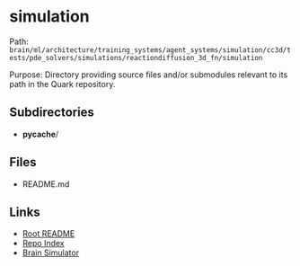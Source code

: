 # simulation

Path: `brain/ml/architecture/training_systems/agent_systems/simulation/cc3d/tests/pde_solvers/simulations/reactiondiffusion_3d_fn/simulation`

Purpose: Directory providing source files and/or submodules relevant to its path in the Quark repository.

## Subdirectories
- __pycache__/

## Files
- README.md

## Links
- [Root README](../../../../../../../../../../../README.md)
- [Repo Index](../../../../../../../../../../../repo_index.json)
- [Brain Simulator](../../../../../../../../../../../brain/architecture/brain_simulator.py)
